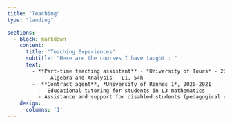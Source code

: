 ```yaml
---
title: "Teaching"
type: "landing"

sections:
  - block: markdown
    content:
      title: "Teaching Experiences"
      subtitle: "Here are the courses I have taught : "
      text: | 
        - **Part-time teaching assistant** - *University of Tours* - 2023
	        - Algebra and Analysis - L1, 54h
        -  **Contract agent**, *University of Rennes 1*, 2020-2021
          -  Educational tutoring for students in L3 mathematics 
          - Assistance and support for disabled students (pedagogical support)
    design:
      columns: '1'
---
```


